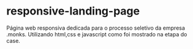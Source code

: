 # responsive-landing-page
Página web responsiva dedicada para o processo seletivo da empresa .monks. Utilizando html,css e javascript como foi mostrado na etapa do case.
